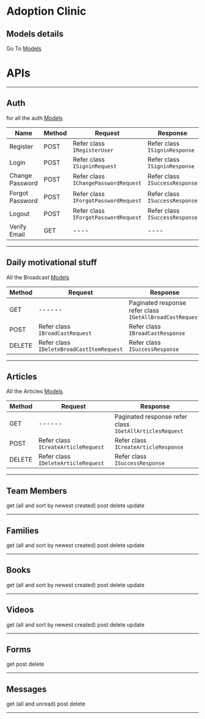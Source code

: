 # Adoption Clinic

## Models details
Go To [Models](https://github.com/sarfarazansari/adoption/blob/master/models)

# APIs
---

## Auth
for all the auth [Models](https://github.com/sarfarazansari/adoption/blob/master/models/auth.interface.ts)

| Name | Method | Request | Response |
| ------ | ------ | ------ | ------ |
| Register | POST | Refer class `IRegisterUser` | Refer class `ISigninResponse` |
| Login | POST | Refer class `ISigninRequest` | Refer class `ISigninResponse` |
| Change Password | POST | Refer class `IChangePasswordRequest` | Refer class `ISuccessResponse` |
| Forgot Password | POST | Refer class `IForgotPasswordRequest` | Refer class `ISuccessResponse` |
| Logout | POST | Refer class `IForgotPasswordRequest` | Refer class `ISuccessResponse` |
| Verify Email | GET | ---- | ---- |

---------------

## Daily motivational stuff

All the Broadcast [Models](https://github.com/sarfarazansari/adoption/blob/master/models/broadcast.interface.ts)

| Method | Request | Response |
| ------ | ------ | ------ |
| GET | ------ | Paginated response refer class `IGetAllBroadCastRequest` |
| POST | Refer class `IBroadCastRequest` | Refer class `IBroadCastResponse` |
| DELETE | Refer class `IDeleteBroadCastItemRequest` | Refer class `ISuccessResponse` |

------------

## Articles

All the Articles [Models](https://github.com/sarfarazansari/adoption/blob/master/models/article.interface.ts)

| Method | Request | Response |
| ------ | ------ | ------ |
| GET | ------ | Paginated response refer class `IGetAllArticlesRequest` |
| POST | Refer class `ICreateArticleRequest` | Refer class `ICreateArticleResponse` |
| DELETE | Refer class `IDeleteArticleRequest` | Refer class `ISuccessResponse` |

-------------

## Team Members

get  (all and sort by newest created)
post
delete
update

------------

## Families

get  (all and sort by newest created)
post
delete
update

-------------

## Books

get  (all and sort by newest created)
post
delete
update

-------------

## Videos

get  (all and sort by newest created)
post
delete
update

-------------

## Forms

get
post
delete

-------------

## Messages

get  (all and unread)
post
delete

-------------
